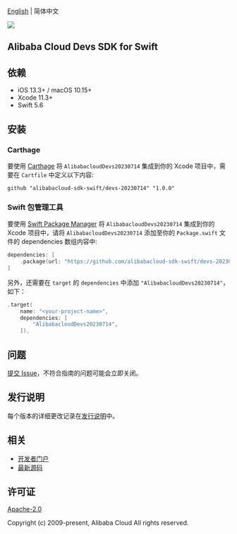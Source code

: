 [English](README.md) | 简体中文

![](https://aliyunsdk-pages.alicdn.com/icons/AlibabaCloud.svg)

## Alibaba Cloud Devs SDK for Swift

## 依赖

- iOS 13.3+ / macOS 10.15+
- Xcode 11.3+
- Swift 5.6

## 安装

### Carthage

要使用 [Carthage](https://github.com/Carthage/Carthage) 将 `AlibabacloudDevs20230714` 集成到你的 Xcode 项目中，需要在 `Cartfile` 中定义以下内容:

```ogdl
github "alibabacloud-sdk-swift/devs-20230714" "1.0.0"
```

### Swift 包管理工具

要使用 [Swift Package Manager](https://swift.org/package-manager/) 将 `AlibabacloudDevs20230714` 集成到你的 Xcode 项目中，请将 `AlibabacloudDevs20230714` 添加至你的 `Package.swift` 文件的 dependencies 数组内容中:

```swift
dependencies: [
    .package(url: "https://github.com/alibabacloud-sdk-swift/devs-20230714.git", from: "1.0.0")
]
```

另外，还需要在 `target` 的 `dependencies` 中添加 `"AlibabacloudDevs20230714"`，如下：

```swift
.target(
    name: "<your-project-name>",
    dependencies: [
        "AlibabacloudDevs20230714",
    ]),
```

## 问题

[提交 Issue](https://github.com/alibabacloud-sdk-swift/devs-20230714/issues/new)，不符合指南的问题可能会立即关闭。

## 发行说明

每个版本的详细更改记录在[发行说明](./ChangeLog.txt)中。

## 相关

* [开发者门户](https://next.api.aliyun.com/home)
* [最新源码](https://github.com/alibabacloud-sdk-swift/devs-20230714)

## 许可证

[Apache-2.0](http://www.apache.org/licenses/LICENSE-2.0)

Copyright (c) 2009-present, Alibaba Cloud All rights reserved.

